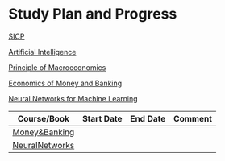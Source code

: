 Study Plan and Progress
===

[SICP]()

[Artificial Intelligence]()

[Principle of Macroeconomics]()

[Economics of Money and Banking]()

[Neural Networks for Machine Learning]()



|Course/Book       |  Start Date  |  End Date  |     Comment     |
|------------------|:------------:|:----------:|:---------------:|
|[Money&Banking]() |            |          |                     |
|[NeuralNetworks]()|            |          |                     |
